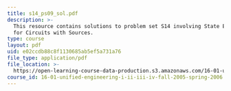 ```yaml
---
title: s14_ps09_sol.pdf
description: >-
  This resource contains solutions to problem set S14 involving State Equations
  for Circuits with Sources.
type: course
layout: pdf
uid: e02ccdb88c8f1130685ab5ef5a731a76
file_type: application/pdf
file_location: >-
  https://open-learning-course-data-production.s3.amazonaws.com/16-01-unified-engineering-i-ii-iii-iv-fall-2005-spring-2006/e02ccdb88c8f1130685ab5ef5a731a76_s14_ps09_sol.pdf
course_id: 16-01-unified-engineering-i-ii-iii-iv-fall-2005-spring-2006
---
```

